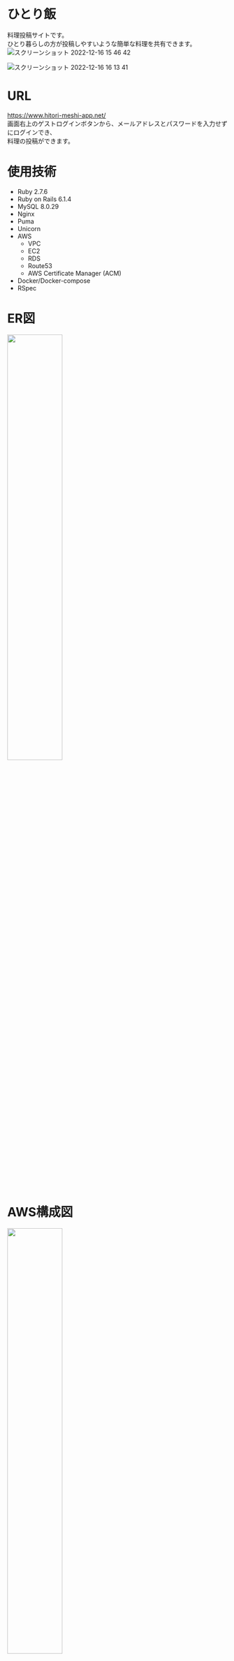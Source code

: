 # ひとり飯
  料理投稿サイトです。</br>
  ひとり暮らしの方が投稿しやすいような簡単な料理を共有できます。</br>
 ![スクリーンショット 2022-12-16 15 46 42](https://user-images.githubusercontent.com/106238399/208042801-34d7370a-c0a0-4838-874d-451c1f8f9278.jpg)

 ![スクリーンショット 2022-12-16 16 13 41](https://user-images.githubusercontent.com/106238399/208043995-422e659f-fad8-406d-a97b-2165e0164e5f.jpg)

# URL
https://www.hitori-meshi-app.net/ </br>
画面右上のゲストログインボタンから、メールアドレスとパスワードを入力せずにログインでき、</br>
料理の投稿ができます。

# 使用技術
- Ruby 2.7.6
- Ruby on Rails 6.1.4
- MySQL  8.0.29
- Nginx
- Puma
- Unicorn
- AWS
  - VPC
  - EC2
  - RDS
  - Route53
  - AWS Certificate Manager (ACM)
- Docker/Docker-compose
- RSpec

# ER図

<img src="https://user-images.githubusercontent.com/106238399/208600741-27b5222c-7752-4861-9a0e-8349205fa1e4.jpg" width="50%">

# AWS構成図

<img src="https://user-images.githubusercontent.com/106238399/208605623-18b11565-fc47-4772-8fb7-599c0243316f.jpg" width="50%">

# 機能一覧
- ユーザー登録、ログイン機能、ゲストログイン機能(devise)
- 投稿機能
  - 画像投稿(carrierwave)
- いいね機能
  - ランキング機能
- ページネーション機能(kaminari)
- レシピ名、メインの材料によるキーワード検索機能(ransack)

# テスト
- RSpec
  - モデルテスト
  - システムテスト
